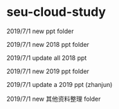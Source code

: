 # seu-cloud-study



2019/7/1 new ppt folder



2019/7/1 new 2018 ppt folder

2019/7/1 update all 2018 ppt 



2019/7/1 new 2019 ppt folder

2019/7/1 update a 2019 ppt (zhanjun)



2019/7/1 new 其他资料整理 folder